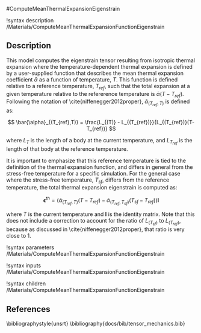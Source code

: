 #ComputeMeanThermalExpansionEigenstrain

!syntax description /Materials/ComputeMeanThermalExpansionFunctionEigenstrain
## Description

This model computes the eigenstrain tensor resulting from isotropic thermal expansion where the temperature-dependent thermal expansion is defined by a user-supplied function that describes the mean thermal expansion coefficient $\bar{\alpha}$ as a function of temperature, $T$. This function is defined relative to a reference temperature, $T_{ref}$, such that the total expansion at a given temperature relative to the refererence temperature is $\bar{\alpha}(T-T_{ref})$.  Following the notation of \cite{niffenegger2012proper}, $\bar{\alpha}_{(T_{ref},T)}$ is defined as:

$$
\bar{\alpha}_{(T_{ref},T)} = \frac{L_{(T)} - L_{(T_{ref})}}{L_{(T_{ref})}(T-T_{ref})}
$$

where $L_{T}$ is the length of a body at the current temperature, and $L_{T_{ref}}$ is the length of that body at the reference temperature.

It is important to emphasize that this reference temperature is tied to the definition of the thermal expansion function, and differs in general from the stress-free temperature for a specific simulation.  For the general case where the stress-free temperature, $T_{sf}$, differs from the reference temperature, the total thermal expansion eigenstrain is computed as:

$$
\boldsymbol{\epsilon}^{th} = (\bar{\alpha}_{(T_{ref},T)}(T-T_{ref}) - \bar{\alpha}_{(T_{ref},T_{sf})}(T_{sf}-T_{ref})) \boldsymbol{I}
$$

where $T$ is the current temperature and $\boldsymbol{I}$ is the identity matrix.  Note that this does not include a correction to account for the ratio of $L_{(T_{sf})}$ to $L_{(T_{ref})}$, because as discussed in \cite{niffenegger2012proper}, that ratio is very close to 1.

!syntax parameters /Materials/ComputeMeanThermalExpansionFunctionEigenstrain

!syntax inputs /Materials/ComputeMeanThermalExpansionFunctionEigenstrain

!syntax children /Materials/ComputeMeanThermalExpansionFunctionEigenstrain

## References
\bibliographystyle{unsrt}
\bibliography{docs/bib/tensor_mechanics.bib}
